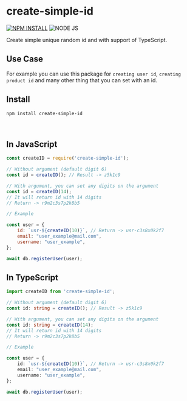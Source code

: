 # create-simple-id

[![NPM INSTALL](http://img.shields.io/badge/npm-install-blue.svg?style=flat&logo=npm)](https://docs.npmjs.com/getting-started/installing-npm-packages-locally)
![NODE JS](http://img.shields.io/badge/Node-JS-teal.svg?style=flat&logo=node.js)

Create simple unique random id and with support of TypeScript.

## Use Case
For example you can use this package for `creating user id`, `creating product id` and many other thing that you can set with an id.

## Install
```bash
npm install create-simple-id
```

<br/>

## In JavaScript
```javascript
const createID = require('create-simple-id');

// Without argument (default digit 6)
const id = createID(); // Result -> z5k1c9

// With argument, you can set any digits on the argument
const id = createID(14);
// It will return id with 14 digits
// Return -> r9m2c3s7p2k8b5

// Example

const user = {
    id: `usr-${createID(10)}`, // Return -> usr-c3s8x0k2f7
    email: "user_example@mail.com",
    username: "user_example",
};

await db.registerUser(user);
```

## In TypeScript
```typescript
import createID from 'create-simple-id';

// Without argument (default digit 6)
const id: string = createID(); // Result -> z5k1c9

// With argument, you can set any digits on the argument
const id: string = createID(14);
// It will return id with 14 digits
// Return -> r9m2c3s7p2k8b5

// Example

const user = {
    id: `usr-${createID(10)}`, // Return -> usr-c3s8x0k2f7
    email: "user_example@mail.com",
    username: "user_example",
};

await db.registerUser(user);
```